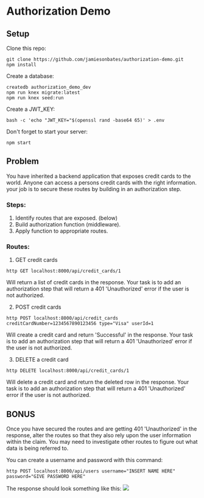 # Authorization Demo

## Setup
Clone this repo:
```
git clone https://github.com/jamiesonbates/authorization-demo.git
npm install
```

Create a database:
```
createdb authorization_demo_dev
npm run knex migrate:latest
npm run knex seed:run
```

Create a JWT_KEY:
```
bash -c 'echo "JWT_KEY="$(openssl rand -base64 65)' > .env
```

Don't forget to start your server:
```
npm start
```

## Problem
You have inherited a backend application that exposes credit cards to the world. Anyone can access a persons credit cards with the right information. your job is to secure these routes by building in an authorization step.

### Steps:
1. Identify routes that are exposed. (below)
2. Build authorization function (middleware).
3. Apply function to appropriate routes.


### Routes:
 1. GET credit cards 
 ```
 http GET localhost:8000/api/credit_cards/1 
 ```
Will return a list of credit cards in the response. Your task is to add an authorization step that will return a 401 'Unauthorized' error if the user is not authorized. 
 
 2. POST credit cards
 ```
 http POST localhost:8000/api/credit_cards creditCardNumber=1234567890123456 type="Visa" userId=1
 ```
Will create a credit card and return 'Successful' in the response. Your task is to add an authorization step that will return a 401 'Unauthorized' error if the user is not authorized. 
 
 3. DELETE a credit card
 ```
 http DELETE localhost:8000/api/credit_cards/1
 ```
 Will delete a credit card and return the deleted row in the response. Your task is to add an authorization step that will return a 401 'Unauthorized' error if the user is not authorized. 
 
## BONUS
Once you have secured the routes and are getting 401 'Unauthorized' in the response, alter the routes so that they also rely upon the user information within the claim. You may need to investigate other routes to figure out what data is being referred to.

You can create a username and password with this command:
```
http POST localhost:8000/api/users username="INSERT NAME HERE" password="GIVE PASSWORD HERE"
```

The response should look something like this: 
![](https://students-gschool-production.s3.amazonaws.com/uploads/asset/file/632/1._fish__-Users-jamiesonbates-Projects-g56-testing-authorization-demo__fish__iTerm2__Today_at_8.39.05_AM.png)

